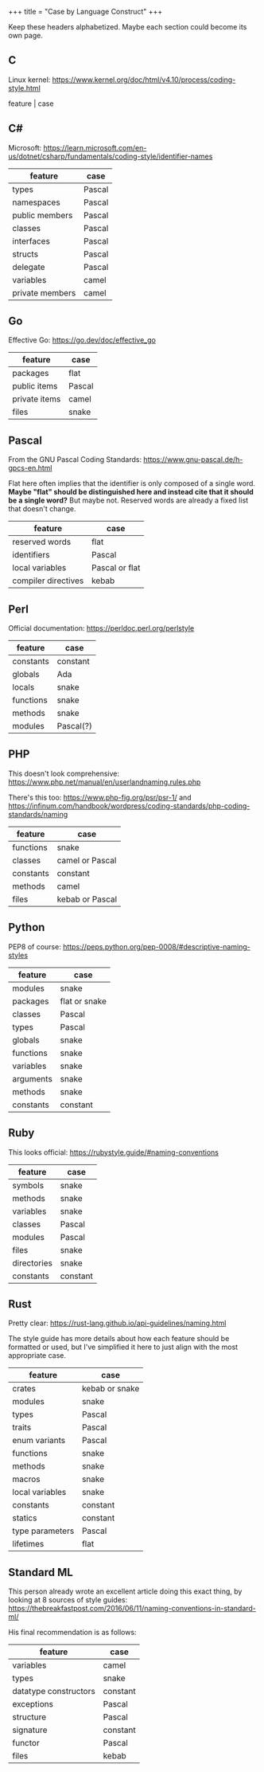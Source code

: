 +++
title = "Case by Language Construct"
+++

Keep these headers alphabetized.  Maybe each section could become its own page.

## C

Linux kernel: https://www.kernel.org/doc/html/v4.10/process/coding-style.html

feature | case

## C#

Microsoft: https://learn.microsoft.com/en-us/dotnet/csharp/fundamentals/coding-style/identifier-names

feature | case
--- | ---
types | Pascal
namespaces | Pascal
public members | Pascal
classes | Pascal
interfaces | Pascal
structs | Pascal
delegate | Pascal
variables | camel
private members | camel

## Go

Effective Go: https://go.dev/doc/effective_go

feature | case
--- | ---
packages | flat
public items | Pascal
private items | camel
files | snake

## Pascal

From the GNU Pascal Coding Standards: https://www.gnu-pascal.de/h-gpcs-en.html

Flat here often implies that the identifier is only composed of a single word.  **Maybe "flat" should be distinguished here and instead cite that it should be a single word?** But maybe not.  Reserved words are already a fixed list that doesn't change.

feature | case
--- | ---
reserved words | flat
identifiers | Pascal
local variables | Pascal or flat
compiler directives | kebab

## Perl

Official documentation: https://perldoc.perl.org/perlstyle

feature | case
--- | ---
constants | constant
globals | Ada
locals | snake
functions | snake
methods | snake
modules | Pascal(?)

## PHP

This doesn't look comprehensive: https://www.php.net/manual/en/userlandnaming.rules.php

There's this too: https://www.php-fig.org/psr/psr-1/ and https://infinum.com/handbook/wordpress/coding-standards/php-coding-standards/naming

feature | case
--- | ---
functions | snake
classes | camel or Pascal
constants | constant
methods | camel
files | kebab or Pascal

## Python

PEP8 of course: https://peps.python.org/pep-0008/#descriptive-naming-styles

feature | case
--- | ---
modules | snake
packages | flat or snake
classes | Pascal
types | Pascal
globals | snake
functions | snake
variables | snake
arguments | snake
methods | snake
constants | constant

## Ruby

This looks official: https://rubystyle.guide/#naming-conventions

feature | case
--- | ---
symbols | snake
methods | snake
variables | snake
classes | Pascal
modules | Pascal
files | snake
directories | snake
constants | constant

## Rust

Pretty clear: https://rust-lang.github.io/api-guidelines/naming.html

The style guide has more details about how each feature should be formatted or used, but I've simplified it here to just align with the most appropriate case.

feature | case
--- | --- 
crates | kebab or snake
modules | snake
types | Pascal
traits | Pascal
enum variants | Pascal
functions | snake
methods | snake
macros | snake
local variables | snake
constants | constant
statics | constant
type parameters | Pascal
lifetimes | flat

## Standard ML

This person already wrote an excellent article doing this exact thing, by looking at 8 sources of style guides: https://thebreakfastpost.com/2016/06/11/naming-conventions-in-standard-ml/

His final recommendation is as follows:

feature | case
--- | ---
variables | camel
types | snake
datatype constructors | constant
exceptions | Pascal
structure | Pascal
signature | constant
functor | Pascal
files | kebab